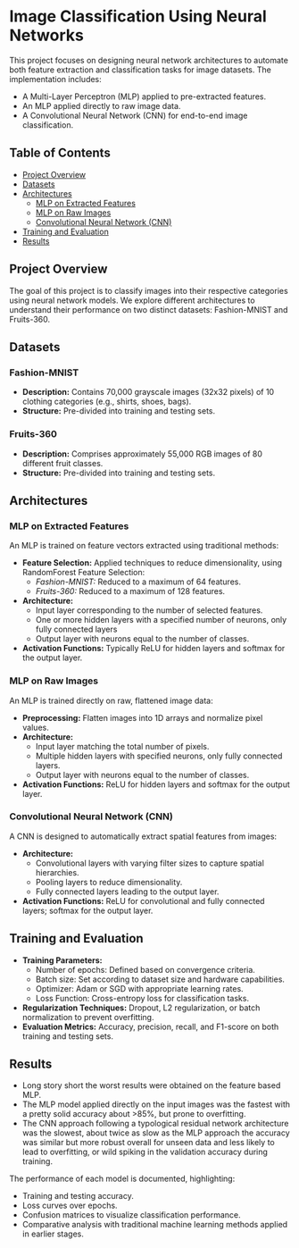 # Image Classification Using Neural Networks

This project focuses on designing neural network architectures to automate both feature extraction and classification tasks for image datasets. The implementation includes:

- A Multi-Layer Perceptron (MLP) applied to pre-extracted features.
- An MLP applied directly to raw image data.
- A Convolutional Neural Network (CNN) for end-to-end image classification.

## Table of Contents

- [Project Overview](#project-overview)
- [Datasets](#datasets)
- [Architectures](#architectures)
  - [MLP on Extracted Features](#mlp-on-extracted-features)
  - [MLP on Raw Images](#mlp-on-raw-images)
  - [Convolutional Neural Network (CNN)](#convolutional-neural-network-cnn)
- [Training and Evaluation](#training-and-evaluation)
- [Results](#results)

## Project Overview

The goal of this project is to classify images into their respective categories using neural network models. We explore different architectures to understand their performance on two distinct datasets: Fashion-MNIST and Fruits-360.

## Datasets

### Fashion-MNIST

- **Description:** Contains 70,000 grayscale images (32x32 pixels) of 10 clothing categories (e.g., shirts, shoes, bags).
- **Structure:** Pre-divided into training and testing sets.

### Fruits-360

- **Description:** Comprises approximately 55,000 RGB images of 80 different fruit classes.
- **Structure:** Pre-divided into training and testing sets.

## Architectures

### MLP on Extracted Features

An MLP is trained on feature vectors extracted using traditional methods:

- **Feature Selection:** Applied techniques to reduce dimensionality, using RandomForest Feature Selection:
  - *Fashion-MNIST:* Reduced to a maximum of 64 features.
  - *Fruits-360:* Reduced to a maximum of 128 features.
- **Architecture:**
  - Input layer corresponding to the number of selected features.
  - One or more hidden layers with a specified number of neurons, only fully connected layers
  - Output layer with neurons equal to the number of classes.
- **Activation Functions:** Typically ReLU for hidden layers and softmax for the output layer.

### MLP on Raw Images

An MLP is trained directly on raw, flattened image data:

- **Preprocessing:** Flatten images into 1D arrays and normalize pixel values.
- **Architecture:**
  - Input layer matching the total number of pixels.
  - Multiple hidden layers with specified neurons, only fully connected layers.
  - Output layer with neurons equal to the number of classes.
- **Activation Functions:** ReLU for hidden layers and softmax for the output layer.

### Convolutional Neural Network (CNN)

A CNN is designed to automatically extract spatial features from images:

- **Architecture:**
  - Convolutional layers with varying filter sizes to capture spatial hierarchies.
  - Pooling layers to reduce dimensionality.
  - Fully connected layers leading to the output layer.
- **Activation Functions:** ReLU for convolutional and fully connected layers; softmax for the output layer.

## Training and Evaluation

- **Training Parameters:**
  - Number of epochs: Defined based on convergence criteria.
  - Batch size: Set according to dataset size and hardware capabilities.
  - Optimizer: Adam or SGD with appropriate learning rates.
  - Loss Function: Cross-entropy loss for classification tasks.
- **Regularization Techniques:** Dropout, L2 regularization, or batch normalization to prevent overfitting.
- **Evaluation Metrics:** Accuracy, precision, recall, and F1-score on both training and testing sets.

## Results
- Long story short the worst results were obtained on the feature based MLP.
- The MLP model applied directly on the input images was the fastest with a pretty solid accuracy about >85%, but prone 
to overfitting.
- The CNN approach following a typological residual network architecture was the slowest, about twice as slow as the MLP approach
the accuracy was similar but more robust overall for unseen data and less likely to lead to overfitting, or wild spiking in the
validation accuracy during training.

The performance of each model is documented, highlighting:

- Training and testing accuracy.
- Loss curves over epochs.
- Confusion matrices to visualize classification performance.
- Comparative analysis with traditional machine learning methods applied in earlier stages.
